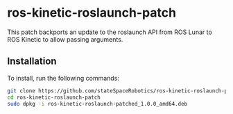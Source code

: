 # ros-kinetic-roslaunch-patch
This patch backports an update to the roslaunch API from ROS Lunar to ROS Kinetic to allow passing arguments.

## Installation
To install, run the following commands:
```sh
git clone https://github.com/stateSpaceRobotics/ros-kinetic-roslaunch-patch.git
cd ros-kinetic-roslaunch-patch
sudo dpkg -i ros-kinetic-roslaunch-patched_1.0.0_amd64.deb
```
